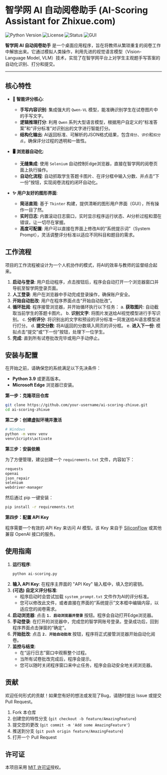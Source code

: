 # 智学网 AI 自动阅卷助手 (AI-Scoring Assistant for Zhixue.com)

![Python Version](https://img.shields.io/badge/python-3.9%2B-blue)
![License](https://img.shields.io/badge/license-MIT-green)
![Status](https://img.shields.io/badge/status-stable-brightgreen)
![GUI](https://img.shields.io/badge/GUI-Tkinter-orange)

**智学网 AI 自动阅卷助手** 是一个桌面应用程序，旨在将教师从繁琐重复的阅卷工作中解放出来。它通过模拟人类操作，利用先进的视觉语言模型（Vision-Language Model, VLM）技术，实现了在智学网平台上对学生主观题手写答案的自动化识别、打分和提交。

---

## 核心特性

- **🤖 智能评分核心**:
  - **手写内容识别**: 集成强大的 `Qwen-VL` 模型，能准确识别学生在试卷图片中的手写文字。
  - **逻辑推理打分**: 利用 `Qwen` 系列大型语言模型，根据用户自定义的“标准答案”和“评分标准”对识别出的文字进行智能打分。
  - **结构化输出**: AI返回标准、可解析的JSON格式结果，包含`得分`、`评价`和`扣分点`，确保评分过程的透明和一致性。

- **🖥️ 浏览器自动化**:
  - **无缝集成**: 使用 `Selenium` 自动控制Edge浏览器，直接在智学网的阅卷页面上执行操作。
  - **自动化流程**: 自动抓取学生答题卡图片、在评分框中输入分数、并点击“下一份”按钮，实现阅卷流程的闭环自动化。

- **✨ 用户友好的图形界面**:
  - **简洁直观**: 基于 `Tkinter` 构建，提供清晰的图形用户界面（GUI），所有操作一目了然。
  - **实时日志**: 内置滚动日志窗口，实时显示程序运行状态、AI分析过程和潜在错误，让一切尽在掌握。
  - **高度可配置**: 用户可以直接在界面上修改AI的“系统提示词”（System Prompt），灵活调整评分标准以适应不同科目和题目的需求。

## 工作流程

项目的工作流程被设计为一个人机协作的模式，将AI的效率与教师的监督结合起来。

1.  **启动与登录**: 用户启动程序，点击按钮后，程序会自动打开一个浏览器窗口并导航至智学网登录页面。
2.  **人工登录**: 用户在浏览器中手动完成登录操作，确保账户安全。
3.  **开始自动批改**: 用户在程序界面点击“开始自动批改”。
4.  **循环批阅**: 程序接管浏览器，并开始循环执行以下任务：
    a. **获取图片**: 自动截取当前学生的答题卡图片。
    b. **识别文字**: 将图片发送给AI视觉模型进行手写识别。
    c. **分析评分**: 将识别出的文字和预设的评分标准一同发送给AI语言模型进行打分。
    d. **提交分数**: 将AI返回的分数填入网页的评分框。
    e. **进入下一份**: 模拟点击“提交”或“下一份”按钮，处理下一位学生。
5.  **完成**: 直到所有试卷批改完毕或用户手动停止。

## 安装与配置

在开始之前，请确保您的系统满足以下先决条件：

- **Python 3.9** 或更高版本。
- **Microsoft Edge** 浏览器已安装。

**第一步：克隆项目仓库**
```bash
git clone https://github.com/your-username/ai-scoring-zhixue.git
cd ai-scoring-zhixue
```

**第二步：创建虚拟环境并激活**
```bash
# Windows
python -m venv venv
venv\Scripts\activate
```

**第三步：安装依赖**

为了方便管理，建议创建一个 `requirements.txt` 文件，内容如下：

```txt
requests
openai
json_repair
selenium
webdriver-manager
```

然后通过 pip 一键安装：
```bash
pip install -r requirements.txt
```

**第四步：配置 API Key**

程序需要一个有效的 API Key 来访问 AI 模型。该 Key 来自于 [SiliconFlow](https://www.siliconflow.cn/) 或其他兼容 OpenAI 接口的服务。

## 使用指南

1.  **运行程序**:
    ```bash
    python ai-scoring.py
    ```
2.  **输入 API Key**: 在程序主界面的 "API Key" 输入框中，填入您的密钥。
3.  **(可选) 自定义评分标准**:
    - 程序启动时会尝试加载 `system_prompt.txt` 文件作为AI的评分标准。
    - 您可以修改此文件，或者直接在界面的“系统提示”文本框中编辑内容，以适应您的阅卷需求。
4.  **启动浏览器**: 点击 **`1. 启动浏览器并登录`** 按钮。程序会自动打开Edge浏览器。
5.  **手动登录**: 在打开的浏览器中，完成您的智学网账号登录。登录成功后，回到程序界面点击弹窗的“确定”。
6.  **开始批改**: 点击 **`2. 开始自动批改`** 按钮，程序将正式接管浏览器开始自动化阅卷。
7.  **监控与结束**:
    - 在“运行日志”窗口中观察整个过程。
    - 当所有试卷批改完成后，程序会提示。
    - 您可以随时关闭程序窗口来中止任务，程序会自动安全地关闭浏览器。

## 贡献

欢迎任何形式的贡献！如果您有好的想法或发现了Bug，请随时提出 Issue 或提交 Pull Request。

1.  Fork 本仓库
2.  创建您的特性分支 (`git checkout -b feature/AmazingFeature`)
3.  提交您的更改 (`git commit -m 'Add some AmazingFeature'`)
4.  推送到分支 (`git push origin feature/AmazingFeature`)
5.  打开一个 Pull Request

## 许可证

本项目采用 [MIT 许可证](LICENSE)授权。

